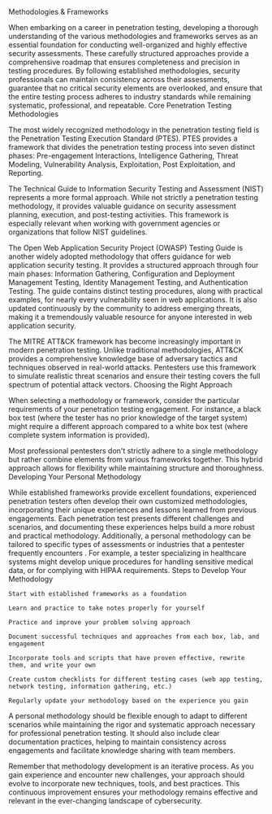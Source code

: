 
Methodologies & Frameworks

When embarking on a career in penetration testing, developing a thorough understanding of the various methodologies and frameworks serves as an essential foundation for conducting well-organized and highly effective security assessments. These carefully structured approaches provide a comprehensive roadmap that ensures completeness and precision in testing procedures. By following established methodologies, security professionals can maintain consistency across their assessments, guarantee that no critical security elements are overlooked, and ensure that the entire testing process adheres to industry standards while remaining systematic, professional, and repeatable.
Core Penetration Testing Methodologies

The most widely recognized methodology in the penetration testing field is the Penetration Testing Execution Standard (PTES). PTES provides a framework that divides the penetration testing process into seven distinct phases: Pre-engagement Interactions, Intelligence Gathering, Threat Modeling, Vulnerability Analysis, Exploitation, Post Exploitation, and Reporting.

The Technical Guide to Information Security Testing and Assessment (NIST) represents a more formal approach. While not strictly a penetration testing methodology, it provides valuable guidance on security assessment planning, execution, and post-testing activities. This framework is especially relevant when working with government agencies or organizations that follow NIST guidelines.

The Open Web Application Security Project (OWASP) Testing Guide is another widely adopted methodology that offers guidance for web application security testing. It provides a structured approach through four main phases: Information Gathering, Configuration and Deployment Management Testing, Identity Management Testing, and Authentication Testing. The guide contains distinct testing procedures, along with practical examples, for nearly every vulnerability seen in web applications. It is also updated continuously by the community to address emerging threats, making it a tremendously valuable resource for anyone interested in web application security.

The MITRE ATT&CK framework has become increasingly important in modern penetration testing. Unlike traditional methodologies, ATT&CK provides a comprehensive knowledge base of adversary tactics and techniques observed in real-world attacks. Pentesters use this framework to simulate realistic threat scenarios and ensure their testing covers the full spectrum of potential attack vectors.
Choosing the Right Approach

When selecting a methodology or framework, consider the particular requirements of your penetration testing engagement. For instance, a black box test (where the tester has no prior knowledge of the target system) might require a different approach compared to a white box test (where complete system information is provided).

Most professional pentesters don't strictly adhere to a single methodology but rather combine elements from various frameworks together. This hybrid approach allows for flexibility while maintaining structure and thoroughness.
Developing Your Personal Methodology

While established frameworks provide excellent foundations, experienced penetration testers often develop their own customized methodologies, incorporating their unique experiences and lessons learned from previous engagements. Each penetration test presents different challenges and scenarios, and documenting these experiences helps build a more robust and practical methodology. Additionally, a personal methodology can be tailored to specific types of assessments or industries that a pentester frequently encounters . For example, a tester specializing in healthcare systems might develop unique procedures for handling sensitive medical data, or for complying with HIPAA requirements.
Steps to Develop Your Methodology

    Start with established frameworks as a foundation

    Learn and practice to take notes properly for yourself

    Practice and improve your problem solving approach

    Document successful techniques and approaches from each box, lab, and engagement

    Incorporate tools and scripts that have proven effective, rewrite them, and write your own

    Create custom checklists for different testing cases (web app testing, network testing, information gathering, etc.)

    Regularly update your methodology based on the experience you gain

A personal methodology should be flexible enough to adapt to different scenarios while maintaining the rigor and systematic approach necessary for professional penetration testing. It should also include clear documentation practices, helping to maintain consistency across engagements and facilitate knowledge sharing with team members.

Remember that methodology development is an iterative process. As you gain experience and encounter new challenges, your approach should evolve to incorporate new techniques, tools, and best practices. This continuous improvement ensures your methodology remains effective and relevant in the ever-changing landscape of cybersecurity.

